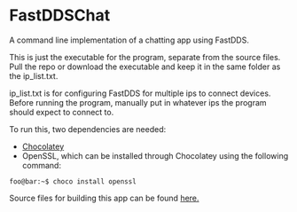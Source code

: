 # FastDDSChat
A command line implementation of a chatting app using FastDDS.

This is just the executable for the program, separate from the source files.
Pull the repo or download the executable and keep it in the same folder as the ip_list.txt.

ip_list.txt is for configuring FastDDS for multiple ips to connect devices. Before running the program, manually put in whatever ips the program should expect to connect to.

To run this, two dependencies are needed:
- [Chocolatey](https://chocolatey.org/)
- OpenSSL, which can be installed through Chocolatey using the following command:

```console
foo@bar:~$ choco install openssl
```

Source files for building this app can be found [here.](https://github.com/TheCheeseMeister/FastDDS-Chat)
